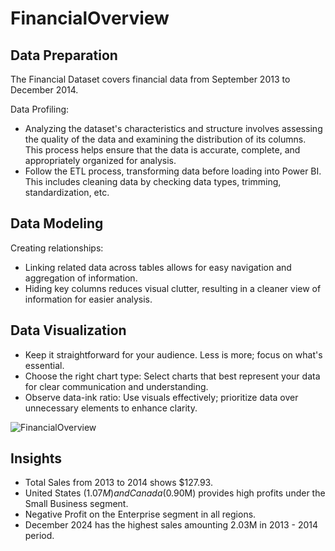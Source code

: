 # FinancialOverview


## Data Preparation
The Financial Dataset covers financial data from September 2013 to December 2014.

Data Profiling: 
- Analyzing the dataset's characteristics and structure involves assessing the quality of the data and examining the distribution of its columns. This process helps ensure that the data is accurate, complete, and appropriately organized for analysis.
- Follow the ETL process, transforming data before loading into Power BI. This includes cleaning data by checking data types, trimming, standardization, etc.

## Data Modeling
Creating relationships: 
- Linking related data across tables allows for easy navigation and aggregation of information.
- Hiding key columns reduces visual clutter, resulting in a cleaner view of information for easier analysis.

## Data Visualization
- Keep it straightforward for your audience. Less is more; focus on what's essential.
- Choose the right chart type: Select charts that best represent your data for clear communication and understanding.
- Observe data-ink ratio: Use visuals effectively; prioritize data over unnecessary elements to enhance clarity.

![FinancialOverview](https://github.com/ochengco-paolo/FinancialOverview/assets/140794262/3f4325b3-838c-4f31-8d00-acd940801662)

## Insights
- Total Sales from 2013 to 2014 shows $127.93.
- United States ($1.07M) and Canada ($0.90M) provides high profits under the Small Business segment.
- Negative Profit on the Enterprise segment in all regions.
- December 2024 has the highest sales amounting 2.03M in 2013 - 2014 period.

